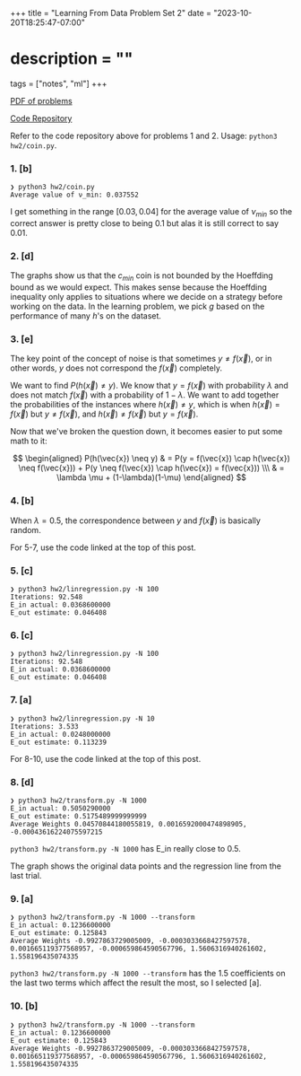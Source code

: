 +++
title = "Learning From Data Problem Set 2"
date = "2023-10-20T18:25:47-07:00"
# description = ""

tags = ["notes", "ml"]
+++


[PDF of problems](https://https://work.caltech.edu/homework/hw2.pdf)

[Code Repository](https://github.com/lienzhuzhu/lfd)


Refer to the code repository above for problems 1 and 2. Usage: `python3 hw2/coin.py`.


<h3>1. [b]</h3>

```
❯ python3 hw2/coin.py
Average value of ν_min: 0.037552
```

I get something in the range $[0.03, 0.04]$ for the average value of $\nu_{min}$ so the correct answer is pretty close to being 0.1 but alas it is still correct to say 0.01.


<h3>2. [d]</h3>

The graphs show us that the $c_{min}$ coin is not bounded by the Hoeffding bound as we would expect. This makes sense because the Hoeffding inequality only applies to situations where we decide on a strategy before working on the data. In the learning problem, we pick $g$ based on the performance of many $h$'s on the dataset.


<h3>3. [e]</h3>

The key point of the concept of noise is that sometimes $y \neq f(\vec{x})$, or in other words, $y$ does not correspond the $f(\vec{x})$ completely. 

We want to find $P(h(\vec{x}) \neq y)$. We know that $y = f(\vec{x})$ with probability $\lambda$ and does not match $f(\vec{x})$ with a probability of $1-\lambda$. We want to add together the probabilities of the instances where $h(\vec{x}) \neq y$, which is when $h(\vec{x}) = f(\vec{x})$ but $y \neq f(\vec{x})$, and $h(\vec{x}) \neq f(\vec{x})$ but $y = f(\vec{x})$.

Now that we've broken the question down, it becomes easier to put some math to it:

$$
\begin{aligned}
P(h(\vec{x}) \neq y)    & = P(y = f(\vec{x}) \cap h(\vec{x}) \neq f(\vec{x})) + P(y \neq f(\vec{x}) \cap h(\vec{x}) = f(\vec{x})) \\\
                        & = \lambda \mu + (1-\lambda)(1-\mu)
\end{aligned}
$$


<h3>4. [b]</h3>

When $\lambda = 0.5$, the correspondence between $y$ and $f(\vec{x})$ is basically random.


For 5-7, use the code linked at the top of this post.

<h3>5. [c]</h3>

```
❯ python3 hw2/linregression.py -N 100
Iterations: 92.548
E_in actual: 0.0368600000
E_out estimate: 0.046408
```


<h3>6. [c]</h3>

```
❯ python3 hw2/linregression.py -N 100
Iterations: 92.548
E_in actual: 0.0368600000
E_out estimate: 0.046408
```


<h3>7. [a]</h3>

```
❯ python3 hw2/linregression.py -N 10
Iterations: 3.533
E_in actual: 0.0248000000
E_out estimate: 0.113239
```


For 8-10, use the code linked at the top of this post.

<h3>8. [d]</h3>

```
❯ python3 hw2/transform.py -N 1000
E_in actual: 0.5050290000
E_out estimate: 0.5175489999999999
Average Weights 0.04570844180055819, 0.0016592000474898905, -0.00043616224075597215
```

`python3 hw2/transform.py -N 1000` has E_in really close to $0.5$.

The graph shows the original data points and the regression line from the last trial.


<h3>9. [a]</h3>

```
❯ python3 hw2/transform.py -N 1000 --transform
E_in actual: 0.1236600000
E_out estimate: 0.125843
Average Weights -0.9927863729005009, -0.0003033668427597578, 0.001665119377568957, -0.000659864590567796, 1.5606316940261602, 1.558196435074335
```

`python3 hw2/transform.py -N 1000 --transform` has the $1.5$ coefficients on the last two terms which affect the result the most, so I selected [a].


<h3>10. [b]</h3>

```
❯ python3 hw2/transform.py -N 1000 --transform
E_in actual: 0.1236600000
E_out estimate: 0.125843
Average Weights -0.9927863729005009, -0.0003033668427597578, 0.001665119377568957, -0.000659864590567796, 1.5606316940261602, 1.558196435074335
```
